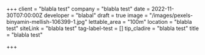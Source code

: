+++
client = "blabla test"
company = "blabla test"
date = 2022-11-30T07:00:00Z
developer = "blabal"
draft = true
image = "/images/pexels-binyamin-mellish-106399-1.jpg"
lettable_area = "100m"
location = "blabla test"
siteLink = "blabla test"
tag-label-test = []
tip_cladire = "blabla test"
title = "blabla test"

+++
